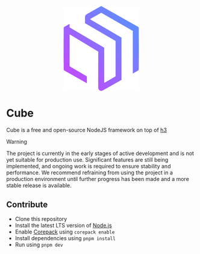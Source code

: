 <p style="text-align: center" align="center">
  <img src="./.github/assets/logo.png" width="200" alt="Cube code"/>
</p>

# Cube
Cube is a free and open-source NodeJS framework on top of [h3](https://h3.unjs.io/)

> [!WARNING]
> The project is currently in the early stages of active development and is not yet suitable for production use. Significant features are still being implemented, and ongoing work is required to ensure stability and performance. We recommend refraining from using the project in a production environment until further progress has been made and a more stable release is available.

## <a name="contribute">Contribute</a>
- Clone this repository
- Install the latest LTS version of [Node.js](https://nodejs.org/en/)
- Enable [Corepack](https://github.com/nodejs/corepack) using `corepack enable`
- Install dependencies using `pnpm install`
- Run using `pnpm dev`